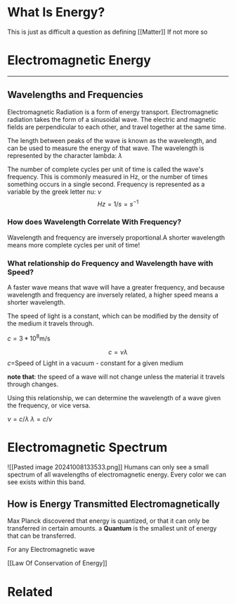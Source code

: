 # What Is Energy?
This is just as difficult a question as defining [[Matter]] If not more so
# Electromagnetic Energy
---

## Wavelengths and Frequencies
Electromagnetic Radiation is a form of energy transport. Electromagnetic radiation takes the form of a sinusoidal wave. The electric and magnetic fields are perpendicular to each other, and travel together at the same time.

The length between peaks of the wave is known as the wavelength, and can be used to measure the energy of that wave. The wavelength is represented by the character lambda: $\lambda$

The number of complete cycles per unit of time is called the wave's frequency. This is commonly measured in Hz, or the number of times something occurs in a single second. Frequency is represented as a variable by the greek letter nu: $\nu$
$$Hz =1/s=s^{-1}$$

### How does Wavelength Correlate With Frequency?
Wavelength and frequency are inversely proportional.A shorter wavelength means more complete cycles per unit of time!

### What relationship do Frequency and Wavelength have with Speed?
A faster wave means that wave will have a greater frequency, and because wavelength and frequency are inversely related, a higher speed means a shorter wavelength. 

The speed of light is a constant, which can be modified by the density of the medium it travels through. 

$c=3*10^8$m/s

$$c=\nu\lambda$$
$c=$Speed of Light in a vacuum - constant for a given medium

**note that**: the speed of a wave will not change unless the material it travels through changes. 

Using this relationship, we can determine the wavelength of a wave given the frequency, or vice versa.

$\nu = c/\lambda$
$\lambda = c/\nu$

# Electromagnetic Spectrum
![[Pasted image 20241008133533.png]]
Humans can only see a small spectrum of all wavelengths of electromagnetic energy. Every color we can see exists within this band.

## How is Energy Transmitted Electromagnetically
Max Planck discovered that energy is quantized, or that it can only be transferred in certain amounts. a **Quantum** is the smallest unit of energy that can be transferred. 

For any Electromagnetic wave

[[Law Of Conservation of Energy]]


# Related

